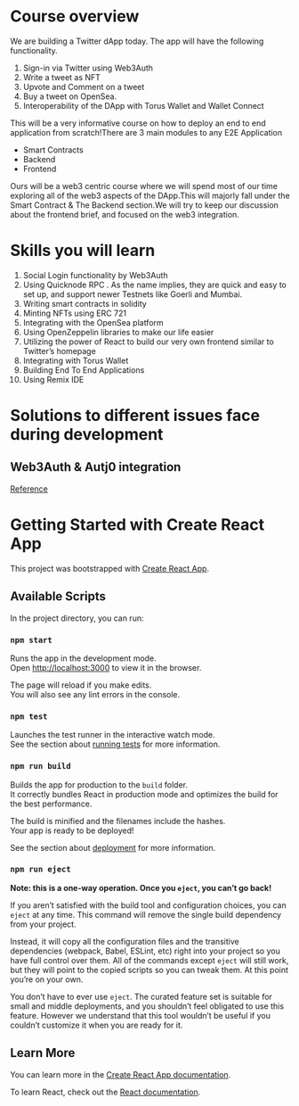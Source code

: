 # Course overview

We are building a Twitter dApp today. The app will have the following functionality.

1. Sign-in via Twitter using Web3Auth
2. Write a tweet as NFT
3. Upvote and Comment on a tweet
4. Buy a tweet on OpenSea.
5. Interoperability of the DApp with Torus Wallet and Wallet Connect

This will be a very informative course on how to deploy an end to end application from scratch!There are 3 main modules to any E2E Application

- Smart Contracts
- Backend
- Frontend

Ours will be a web3 centric course where we will spend most of our time exploring all of the web3 aspects of the DApp.This will majorly fall under the Smart Contract & The Backend section.We will try to keep our discussion about the frontend brief, and focused on the web3 integration.

# Skills you will learn

1. Social Login functionality by Web3Auth
2. Using Quicknode RPC . As the name implies, they are quick and easy to set up, and support newer Testnets like Goerli and Mumbai.
3. Writing smart contracts in solidity
4. Minting NFTs using ERC 721
5. Integrating with the OpenSea platform
6. Using OpenZeppelin libraries to make our life easier
7. Utilizing the power of React to build our very own frontend similar to Twitter’s homepage
8. Integrating with Torus Wallet
9. Building End To End Applications
10. Using Remix IDE

# Solutions to different issues face during development

## Web3Auth & Autj0 integration

[Reference](https://web3auth.io/docs/guides/auth0#setup-your-auth0-tenant)

# Getting Started with Create React App

This project was bootstrapped with [Create React App](https://github.com/facebook/create-react-app).

## Available Scripts

In the project directory, you can run:

### `npm start`

Runs the app in the development mode.\
Open [http://localhost:3000](http://localhost:3000) to view it in the browser.

The page will reload if you make edits.\
You will also see any lint errors in the console.

### `npm test`

Launches the test runner in the interactive watch mode.\
See the section about [running tests](https://facebook.github.io/create-react-app/docs/running-tests) for more information.

### `npm run build`

Builds the app for production to the `build` folder.\
It correctly bundles React in production mode and optimizes the build for the best performance.

The build is minified and the filenames include the hashes.\
Your app is ready to be deployed!

See the section about [deployment](https://facebook.github.io/create-react-app/docs/deployment) for more information.

### `npm run eject`

**Note: this is a one-way operation. Once you `eject`, you can’t go back!**

If you aren’t satisfied with the build tool and configuration choices, you can `eject` at any time. This command will remove the single build dependency from your project.

Instead, it will copy all the configuration files and the transitive dependencies (webpack, Babel, ESLint, etc) right into your project so you have full control over them. All of the commands except `eject` will still work, but they will point to the copied scripts so you can tweak them. At this point you’re on your own.

You don’t have to ever use `eject`. The curated feature set is suitable for small and middle deployments, and you shouldn’t feel obligated to use this feature. However we understand that this tool wouldn’t be useful if you couldn’t customize it when you are ready for it.

## Learn More

You can learn more in the [Create React App documentation](https://facebook.github.io/create-react-app/docs/getting-started).

To learn React, check out the [React documentation](https://reactjs.org/).
